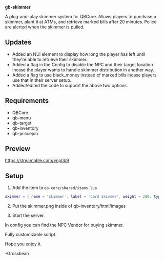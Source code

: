 **gb-skimmer**

A plug-and-play skimmer system for QBCore. Allows players to purchase a skimmer, plant it at ATMs, and retrieve marked bills after 20 minutes. Police are alerted when the skimmer is pulled.

## Updates

- Added an NUI element to display how long the player has left until they're able to retrieve their skimmer.
- Added a flag in the Config to disable the NPC and their target location incase the player wants to handle skimmer distribution in another way.
- Added a flag to use black_money instead of marked bills incase players use that in their server setup.
- Added/edited the code to support the above two options.

## Requirements
- QBCore
- qb-menu
- qb-target
- qb-inventory
- qb-policejob

## Preview

https://streamable.com/vnp0b9

## Setup

1. Add the item to `qb-core/shared/items.lua`

```lua
skimmer = { name = 'skimmer', label = 'Card Skimmer', weight = 200, type = 'item', image = 'skimmer.png', unique = true, useable = false, shouldClose = true, combinable = nil, description = 'A suspicious device that fits in an ATM slot.' },
```

2. Put the skimmer.png inside of qb-inventory/html/images

3. Start the server.




In config you can find the NPC Vendor for buying skimmer.

Fully customizable script.

Hope you enjoy it.


-Grossbean
